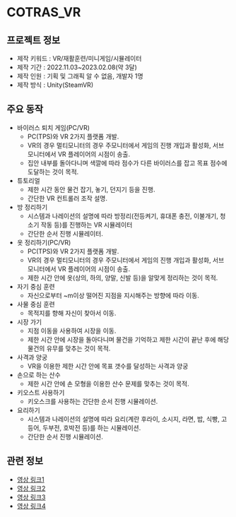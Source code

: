 # COTRAS_VR
## 프로젝트 정보
- 제작 키워드  : VR/재활훈련/미니게임/시뮬레이터
- 제작 기간    : 2022.11.03~2023.02.08(약 3달)
- 제작 인원    : 기획 및 그래픽 알 수 없음, 개발자 1명
- 제작 방식    : Unity(SteamVR)
## 주요 동작
- 바이러스 퇴치 게임(PC/VR)
  - PC(TPS)와 VR 2가지 플랫폼 개발.
  - VR의 경우 멀티모니터의 경우 주모니터에서 게임의 진행 개입과 활성화, 서브 모니터에서 VR 플레이어의 시점이 송출.
  - 집안 내부를 돌아다니며 색깔에 따라 점수가 다른 바이러스를 잡고 목표 점수에 도달하는 것이 목적.
- 튜토리얼
  - 제한 시간 동안 물건 잡기, 놓기, 던지기 등을 진행.
  - 간단한 VR 컨트롤러 조작 설명.
- 방 정리하기
  - 시스템과 나레이션의 설명에 따라 방정리(전등켜기, 휴대폰 충전, 이불개기, 청소기 작동 등)를 진행하는 VR 시뮬레이터
  - 간단한 순서 진행 시뮬레이터.
- 옷 정리하기(PC/VR)
  - PC(TPS)와 VR 2가지 플랫폼 개발.
  - VR의 경우 멀티모니터의 경우 주모니터에서 게임의 진행 개입과 활성화, 서브 모니터에서 VR 플레이어의 시점이 송출.
  - 제한 시간 안에 옷(상의, 하의, 양말, 신발 등)을 알맞게 정리하는 것이 목적.
- 자기 중심 훈련
  - 자신으로부터 ~m이상 떨어진 지점을 지시해주는 방향에 따라 이동.
- 사물 중심 훈련
  - 목적지를 향해 자신이 찾아서 이동.
- 시장 가기
  - 지점 이동을 사용하여 시장을 이동.
  - 제한 시간 안에 시장을 돌아다니며 물건을 기억하고 제한 시간이 끝난 후에 해당 물건의 유무를 맞추는 것이 목적.
- 사격과 양궁
  - VR을 이용한 제한 시간 안에 목표 갯수를 달성하는 사격과 양궁
- 손으로 하는 산수
  - 제한 시간 안에 손 모형을 이용한 산수 문제를 맞추는 것이 목적.
- 키오스트 사용하기
  - 키오스크를 사용하는 간단한 순서 진행 시뮬레이션.
- 요리하기
  - 시스템과 나레이션의 설명에 따라 요리(계란 후라이, 소시지, 라면, 밥, 식빵, 고등어, 두부전, 호박전 등)를 하는 시뮬레이션.
  - 간단한 순서 진행 시뮬레이션.
## 관련 정보
- [영상 링크1](https://www.youtube.com/watch?v=p1PfVY_JyRQ)
- [영상 링크2](https://www.youtube.com/shorts/h2A3AN2VUeo)
- [영상 링크3](https://www.youtube.com/shorts/kZDujSh9eDY)
- [영상 링크4](https://www.youtube.com/shorts/d_WWWsejwxg)
